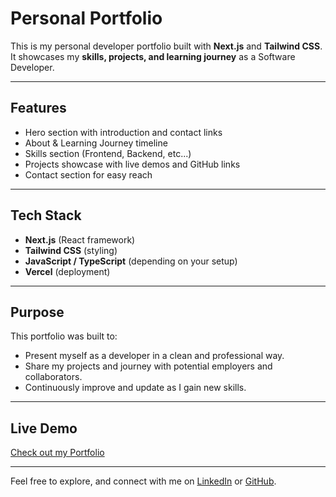 # Personal Portfolio  

This is my personal developer portfolio built with **Next.js** and **Tailwind CSS**.  
It showcases my **skills, projects, and learning journey** as a Software Developer.  

---

## Features  
-  Hero section with introduction and contact links  
-  About & Learning Journey timeline  
-  Skills section (Frontend, Backend, etc...)  
-  Projects showcase with live demos and GitHub links  
-  Contact section for easy reach  

---

## Tech Stack  
- **Next.js** (React framework)  
- **Tailwind CSS** (styling)  
- **JavaScript / TypeScript** (depending on your setup)  
- **Vercel** (deployment)  

---

## Purpose  
This portfolio was built to:  
- Present myself as a developer in a clean and professional way.  
- Share my projects and journey with potential employers and collaborators.  
- Continuously improve and update as I gain new skills.  

---

## Live Demo  
[Check out my Portfolio](https://portfolio-roan-eight-oms1q5xqcm.vercel.app/)  

---

Feel free to explore, and connect with me on [LinkedIn](https://www.linkedin.com/in/ahmed-hegazy-93511b304) or [GitHub](https://github.com/xlargetomato).
